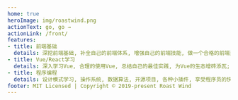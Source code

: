 ```yaml
---
home: true
heroImage: img/roastwind.png
actionText: go, go →
actionLink: /front/
features:
- title: 前端基础
  details: 深挖前端基础, 补全自己的前端体系, 增强自己的前端技能, 做一个合格的前端开发者
- title: Vue/React学习
  details: 深入学习Vue, 合理的使用Vue, 总结自己的最佳实践, 为Vue的生态增砖添瓦; 享受纯js编程的乐趣
- title: 程序编程
  details: 设计模式学习, 操作系统, 数据算法, 开源项目, 各种小插件, 享受程序员的快乐
footer: MIT Licensed | Copyright © 2019-present Roast Wind
---
```

